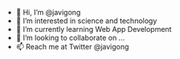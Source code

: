 - 👋 Hi, I’m @javigong
- 👀 I’m interested in science and technology
- 🌱 I’m currently learning Web App Development
- 💞️ I’m looking to collaborate on ...
- 📫 Reach me at Twitter @javigong

<!---
javigong/javigong is a ✨ special ✨ repository because its `README.md` (this file) appears on your GitHub profile.
You can click the Preview link to take a look at your changes.
--->
